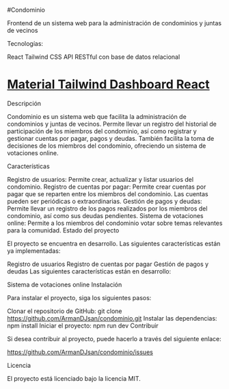 #Condominio

Frontend de un sistema web para la administración de condominios y juntas de vecinos

Tecnologías:

React
Tailwind CSS
API RESTful con base de datos relacional
# [Material Tailwind Dashboard React](http://demos.creative-tim.com/material-tailwind-dashboard-react/#/?ref=readme-mtdr)


Descripción

Condominio es un sistema web que facilita la administración de condominios y juntas de vecinos. Permite llevar un registro del historial de participación de los miembros del condominio, así como registrar y gestionar cuentas por pagar, pagos y deudas. También facilita la toma de decisiones de los miembros del condominio, ofreciendo un sistema de votaciones online.

Características

Registro de usuarios: Permite crear, actualizar y listar usuarios del condominio.
Registro de cuentas por pagar: Permite crear cuentas por pagar que se reparten entre los miembros del condominio. Las cuentas pueden ser periódicas o extraordinarias.
Gestión de pagos y deudas: Permite llevar un registro de los pagos realizados por los miembros del condominio, así como sus deudas pendientes.
Sistema de votaciones online: Permite a los miembros del condominio votar sobre temas relevantes para la comunidad.
Estado del proyecto

El proyecto se encuentra en desarrollo. Las siguientes características están ya implementadas:

Registro de usuarios
Registro de cuentas por pagar
Gestión de pagos y deudas
Las siguientes características están en desarrollo:

Sistema de votaciones online
Instalación

Para instalar el proyecto, siga los siguientes pasos:

Clonar el repositorio de GitHub:
git clone https://github.com/ArmanDJsan/condominio.git
Instalar las dependencias:
npm install
Iniciar el proyecto:
npm run dev
Contribuir

Si desea contribuir al proyecto, puede hacerlo a través del siguiente enlace:

https://github.com/ArmanDJsan/condominio/issues

Licencia

El proyecto está licenciado bajo la licencia MIT.

#